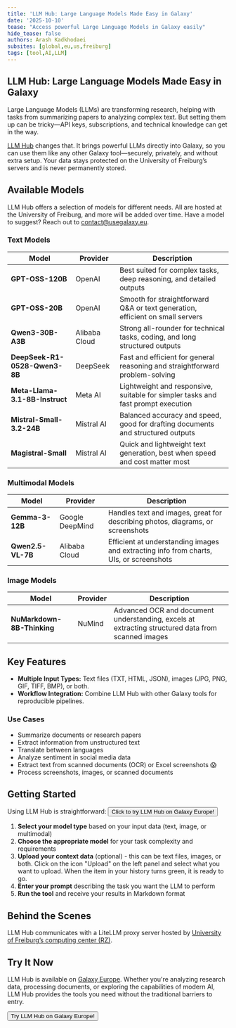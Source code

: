```yaml
---
title: 'LLM Hub: Large Language Models Made Easy in Galaxy'
date: '2025-10-10'
tease: "Access powerful Large Language Models in Galaxy easily"
hide_tease: false
authors: Arash Kadkhodaei
subsites: [global,eu,us,freiburg]
tags: [tool,AI,LLM]
---
```


## LLM Hub: Large Language Models Made Easy in Galaxy

Large Language Models (LLMs) are transforming research, helping with tasks from summarizing papers to analyzing complex text. But setting them up can be tricky—API keys, subscriptions, and technical knowledge can get in the way.  

[LLM Hub](https://usegalaxy.eu/?tool_id=llm_hub) changes that. It brings powerful LLMs directly into Galaxy, so you can use them like any other Galaxy tool—securely, privately, and without extra setup. Your data stays protected on the University of Freiburg’s servers and is never permanently stored.  

## Available Models

LLM Hub offers a selection of models for different needs. All are hosted at the University of Freiburg, and more will be added over time.
Have a model to suggest? Reach out to [contact@usegalaxy.eu](mailto:contact@usegalaxy.eu).  

### Text Models

| Model | Provider | Description |
|-------|----------|-------------|
| **GPT-OSS-120B** | OpenAI | Best suited for complex tasks, deep reasoning, and detailed outputs |
| **GPT-OSS-20B** | OpenAI | Smooth for straightforward Q&A or text generation, efficient on small servers |
| **Qwen3-30B-A3B** | Alibaba Cloud | Strong all-rounder for technical tasks, coding, and long structured outputs |
| **DeepSeek-R1-0528-Qwen3-8B** | DeepSeek | Fast and efficient for general reasoning and straightforward problem-solving |
| **Meta-Llama-3.1-8B-Instruct** | Meta AI | Lightweight and responsive, suitable for simpler tasks and fast prompt execution |
| **Mistral-Small-3.2-24B** | Mistral AI | Balanced accuracy and speed, good for drafting documents and structured outputs |
| **Magistral-Small** | Mistral AI | Quick and lightweight text generation, best when speed and cost matter most |

### Multimodal Models

| Model | Provider | Description |
|-------|----------|-------------|
| **Gemma-3-12B** | Google DeepMind | Handles text and images, great for describing photos, diagrams, or screenshots |
| **Qwen2.5-VL-7B** | Alibaba Cloud | Efficient at understanding images and extracting info from charts, UIs, or screenshots |

### Image Models

| Model | Provider | Description |
|-------|----------|-------------|
| **NuMarkdown-8B-Thinking** | NuMind | Advanced OCR and document understanding, excels at extracting structured data from scanned images |

## Key Features

- **Multiple Input Types:** Text files (TXT, HTML, JSON), images (JPG, PNG, GIF, TIFF, BMP), or both.  
- **Workflow Integration:** Combine LLM Hub with other Galaxy tools for reproducible pipelines.  

### Use Cases

- Summarize documents or research papers  
- Extract information from unstructured text  
- Translate between languages  
- Analyze sentiment in social media data  
- Extract text from scanned documents (OCR) or Excel screenshots 😱
- Process screenshots, images, or scanned documents  

## Getting Started

Using LLM Hub is straightforward:
 <a href="https://usegalaxy.eu/root?tool_id=llm_hub"><button type="button" class="btn btn-success">Click to try LLM Hub on Galaxy Europe!</button></a>

1. **Select your model type** based on your input data (text, image, or multimodal)
2. **Choose the appropriate model** for your task complexity and requirements
3. **Upload your context data** (optional) - this can be text files, images, or both. Click on the icon "Upload" on the left panel and select what you want to upload. When the item in your history turns green, it is ready to go.
4. **Enter your prompt** describing the task you want the LLM to perform
5. **Run the tool** and receive your results in Markdown format


## Behind the Scenes

LLM Hub communicates with a LiteLLM proxy server hosted by [University of Freiburg’s computing center (RZ)](https://www.rz.uni-freiburg.de/en).

## Try It Now

LLM Hub is available on [Galaxy Europe](https://usegalaxy.eu). Whether you're analyzing research data, processing documents, or exploring the capabilities of modern AI, LLM Hub provides the tools you need without the traditional barriers to entry.

<a href="https://usegalaxy.eu/root?tool_id=llm_hub"><button type="button" class="btn btn-success">Try LLM Hub on Galaxy Europe!</button></a>
